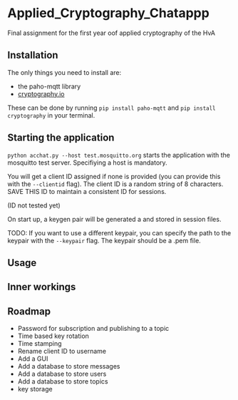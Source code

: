 # Applied_Cryptography_Chatappp

Final assignment for the first year oof applied cryptography of the HvA

## Installation

The only things you need to install are:

- the paho-mqtt library
- [cryptography.io](https://cryptography.io/en/latest/)

These can be done by running `pip install paho-mqtt` and  `pip install cryptography` in your terminal.

## Starting the application

`python acchat.py --host test.mosquitto.org` starts the application with the mosquitto test server. Specifiying a host is mandatory.

You will get a client ID assigned if none is provided (you can provide this with the `--clientid` flag). The client ID is a random string of 8 characters. SAVE THIS ID to maintain a consistent ID for sessions.

(ID not tested yet)

On start up, a keygen pair will be generated a and stored in session files.

TODO: If you want to use a different keypair, you can specify the path to the keypair with the `--keypair` flag. The keypair should be a .pem file.

## Usage

## Inner workings

## Roadmap

- Password for subscription and publishing to a topic
- Time based key rotation
- Time stamping
- Rename client ID to username
- Add a GUI
- Add a database to store messages
- Add a database to store users
- Add a database to store topics
- key storage
